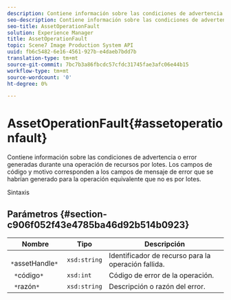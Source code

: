 ```yaml
---
description: Contiene información sobre las condiciones de advertencia o error generadas durante una operación de recursos por lotes. Los campos de código y motivo corresponden a los campos de mensaje de error que se habrían generado para la operación equivalente que no es por lotes.
seo-description: Contiene información sobre las condiciones de advertencia o error generadas durante una operación de recursos por lotes. Los campos de código y motivo corresponden a los campos de mensaje de error que se habrían generado para la operación equivalente que no es por lotes.
seo-title: AssetOperationFault
solution: Experience Manager
title: AssetOperationFault
topic: Scene7 Image Production System API
uuid: fb6c5482-6e16-4561-927b-e4daeb7bdd7b
translation-type: tm+mt
source-git-commit: 7bc7b3a86fbcdc57cfdc31745fae3afc06e44b15
workflow-type: tm+mt
source-wordcount: '0'
ht-degree: 0%

---
```



# AssetOperationFault{#assetoperationfault}

Contiene información sobre las condiciones de advertencia o error generadas durante una operación de recursos por lotes. Los campos de código y motivo corresponden a los campos de mensaje de error que se habrían generado para la operación equivalente que no es por lotes.

Sintaxis

## Parámetros {#section-c906f052f43e4785ba46d92b514b0923}

| Nombre | Tipo | Descripción |
|---|---|---|
| ` *`assetHandle`*` | `xsd:string` | Identificador de recurso para la operación fallida. |
| ` *`código`*` | `xsd:int` | Código de error de la operación. |
| ` *`razón`*` | `xsd:string` | Descripción o razón del error. |


